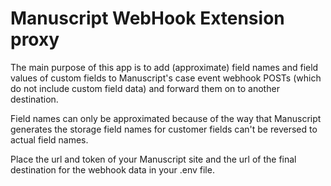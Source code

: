 Manuscript WebHook Extension proxy
==================================

The main purpose of this app is to add (approximate) field names and field values of custom fields to Manuscript's case event webhook POSTs (which do not include custom field data) and forward them on to another destination.

Field names can only be approximated because of the way that Manuscript generates the storage field names for customer fields can't be reversed to actual field names.

Place the url and token of your Manuscript site and the url of the final destination for the webhook data in your .env file.